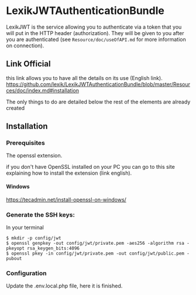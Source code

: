 # LexikJWTAuthenticationBundle

LexikJWT is the service allowing you to authenticate via a token that you will put in the HTTP header (authorization). 
They will be given to you after you are authenticated (see `Resource/doc/useOfAPI.md` for more information on connection).

## Link Official

this link allows you to have all the details on its use (English link).  
<https://github.com/lexik/LexikJWTAuthenticationBundle/blob/master/Resources/doc/index.md#installation>  

The only things to do are detailed below the rest of the elements are already created

## Installation

### Prerequisites

The openssl extension.

if you don't have OpenSSL installed on your PC you can go to this site
explaining how to install the extension (link english).

#### Windows
<https://tecadmin.net/install-openssl-on-windows/>

### Generate the SSH keys:

In your terminal

`$ mkdir -p config/jwt`  
`$ openssl genpkey -out config/jwt/private.pem -aes256 -algorithm rsa -pkeyopt rsa_keygen_bits:4096`  
`$ openssl pkey -in config/jwt/private.pem -out config/jwt/public.pem -pubout`  

### Configuration

Update the .env.local.php file, here it is finished.
